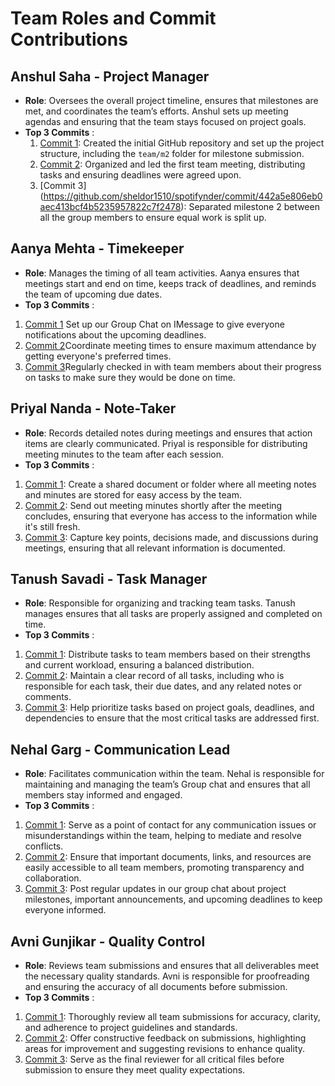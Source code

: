 # Team Roles and Commit Contributions

## Anshul Saha - Project Manager 
- **Role**: Oversees the overall project timeline, ensures that milestones are met, and coordinates the team’s efforts. Anshul sets up meeting agendas and ensuring that the team stays focused on project goals.
- **Top 3 Commits** : 
    1. [Commit 1](https://github.com/sheldor1510/spotifynder/commit/a5f52495c62180f60006eb7d8c79441463789094): 
     Created the initial GitHub repository and set up the project structure, including the `team/m2` folder for milestone submission. 
    2. [Commit 2](https://github.com/sheldor1510/spotifynder/commit/ab0277232747f4b6e904e0a7f99b13c448b0932e): 
    Organized and led the first team meeting, distributing tasks and ensuring deadlines were agreed upon.
    3. [Commit 3] (https://github.com/sheldor1510/spotifynder/commit/442a5e806eb0aec413bcf4b5235957822c7f2478):
    Separated milestone 2 between all the group members to ensure equal work is split up. 

## Aanya Mehta - Timekeeper
- **Role**: Manages the timing of all team activities. Aanya ensures that meetings start and end on time, keeps track of deadlines, and reminds the team of upcoming due dates.
- **Top 3 Commits** : 
1. [Commit 1](https://github.com/sheldor1510/spotifynder/commit/f6264f585047c6c09734591c296ca81bbce8cd17) Set up our Group Chat on IMessage to give everyone notifications about the upcoming deadlines.
2. [Commit 2](https://github.com/sheldor1510/spotifynder/commit/f6264f585047c6c09734591c296ca81bbce8cd17)Coordinate meeting times to ensure maximum attendance by getting everyone's preferred times. 
3. [Commit 3](https://github.com/sheldor1510/spotifynder/commit/f6264f585047c6c09734591c296ca81bbce8cd17)Regularly checked in with team members about their progress on tasks to make sure they would be done on time. 

## Priyal Nanda - Note-Taker
- **Role**: Records detailed notes during meetings and ensures that action items are clearly communicated. Priyal is responsible for distributing meeting minutes to the team after each session.
- **Top 3 Commits** : 
1. [Commit 1](https://github.com/sheldor1510/spotifynder/commit/12abf0397e92da3d28b8970b42b46d6aa23b4928): Create a shared document or folder where all meeting notes and minutes are stored for easy access by the team.
2. [Commit 2](https://github.com/sheldor1510/spotifynder/commit/12abf0397e92da3d28b8970b42b46d6aa23b4928): Send out meeting minutes shortly after the meeting concludes, ensuring that everyone has access to the information while it's still fresh.
3. [Commit 3](https://github.com/sheldor1510/spotifynder/commit/12abf0397e92da3d28b8970b42b46d6aa23b4928): Capture key points, decisions made, and discussions during meetings, ensuring that all relevant information is documented.

## Tanush Savadi - Task Manager
- **Role**: Responsible for organizing and tracking team tasks. Tanush manages ensures that all tasks are properly assigned and completed on time.
- **Top 3 Commits** : 
1. [Commit 1](https://github.com/sheldor1510/spotifynder/commit/af2087daf425dbdf8c3a638219cc80ca19c1f477):  Distribute tasks to team members based on their strengths and current workload, ensuring a balanced distribution.
2. [Commit 2](https://github.com/sheldor1510/spotifynder/commit/af2087daf425dbdf8c3a638219cc80ca19c1f477):   Maintain a clear record of all tasks, including who is responsible for each task, their due dates, and any related notes or comments.
3. [Commit 3](https://github.com/sheldor1510/spotifynder/commit/af2087daf425dbdf8c3a638219cc80ca19c1f477): Help prioritize tasks based on project goals, deadlines, and dependencies to ensure that the most critical tasks are addressed first. 

## Nehal Garg - Communication Lead
- **Role**: Facilitates communication within the team. Nehal is responsible for maintaining and managing the team’s Group chat and ensures that all members stay informed and engaged.
- **Top 3 Commits** : 
1. [Commit 1](https://github.com/sheldor1510/spotifynder/commit/af2087daf425dbdf8c3a638219cc80ca19c1f477):  Serve as a point of contact for any communication issues or misunderstandings within the team, helping to mediate and resolve conflicts.
2. [Commit 2](https://github.com/sheldor1510/spotifynder/commit/af2087daf425dbdf8c3a638219cc80ca19c1f477):  Ensure that important documents, links, and resources are easily accessible to all team members, promoting transparency and collaboration.
3. [Commit 3](https://github.com/sheldor1510/spotifynder/commit/af2087daf425dbdf8c3a638219cc80ca19c1f477):  Post regular updates in our group chat about project milestones, important announcements, and upcoming deadlines to keep everyone informed. 

## Avni Gunjikar - Quality Control
- **Role**: Reviews team submissions and ensures that all deliverables meet the necessary quality standards. Avni is responsible for proofreading and ensuring the accuracy of all documents before submission.
- **Top 3 Commits** : 
1. [Commit 1](https://github.com/sheldor1510/spotifynder/commit/40677cc3c0a3b8d60cc72046254e811a0191c5f5):  Thoroughly review all team submissions for accuracy, clarity, and adherence to project guidelines and standards.
2. [Commit 2](https://github.com/sheldor1510/spotifynder/commit/40677cc3c0a3b8d60cc72046254e811a0191c5f5):  Offer constructive feedback on submissions, highlighting areas for improvement and suggesting revisions to enhance quality.
3. [Commit 3](https://github.com/sheldor1510/spotifynder/commit/40677cc3c0a3b8d60cc72046254e811a0191c5f5):  Serve as the final reviewer for all critical files before submission to ensure they meet quality expectations.